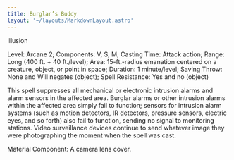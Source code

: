 ```yaml
---
title: Burglar’s Buddy
layout: '~/layouts/MarkdownLayout.astro'
---
```

Illusion

Level: Arcane 2; Components: V, S, M; Casting Time: Attack action; Range: Long
(400 ft. + 40 ft./level); Area: 15-ft.-radius emanation centered on a
creature, object, or point in space; Duration: 1 minute/level; Saving Throw:
None and Will negates (object); Spell Resistance: Yes and no (object)

This spell suppresses all mechanical or electronic intrusion alarms and alarm
sensors in the affected area. Burglar alarms or other intrusion alarms within
the affected area simply fail to function; sensors for intrusion alarm systems
(such as motion detectors, IR detectors, pressure sensors, electric eyes, and
so forth) also fail to function, sending no signal to monitoring stations.
Video surveillance devices continue to send whatever image they were
photographing the moment when the spell was cast.

Material Component: A camera lens cover.


